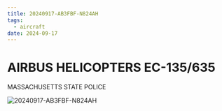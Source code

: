 ```yaml
---
title: 20240917-AB3FBF-N824AH
tags:
  - aircraft
date: 2024-09-17
---
```


# AIRBUS HELICOPTERS EC-135/635

MASSACHUSETTS STATE POLICE

![20240917-AB3FBF-N824AH](/aircraft/20240917-AB3FBF-N824AH.jpg)